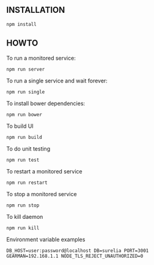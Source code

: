 
## INSTALLATION

```
npm install
```


## HOWTO

To run a monitored service:

```
npm run server
```

To run a single service and wait forever:

```
npm run single
```

To install bower dependencies:

```
npm run bower
```

To build UI

```
npm run build
```

To do unit testing

```
npm run test
```

To restart a monitored service

```
npm run restart
```

To stop a monitored service

```
npm run stop
```

To kill daemon

```
npm run kill
```

Environment variable examples

```
DB_HOST=user:password@localhost DB=surelia PORT=3001 GEARMAN=192.168.1.1 NODE_TLS_REJECT_UNAUTHORIZED=0
```

